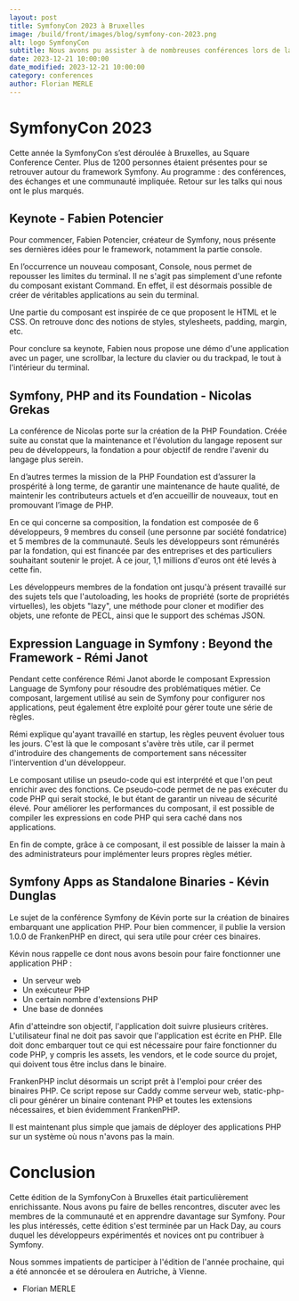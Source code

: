 ```yaml
---
layout: post
title: SymfonyCon 2023 à Bruxelles
image: /build/front/images/blog/symfony-con-2023.png
alt: logo SymfonyCon
subtitle: Nous avons pu assister à de nombreuses conférences lors de la SymfonyCon et nous souhaitons vous partager nos retours dans cet article.
date: 2023-12-21 10:00:00
date_modified: 2023-12-21 10:00:00
category: conferences
author: Florian MERLE
---
```


# SymfonyCon 2023

Cette année la SymfonyCon s’est déroulée à Bruxelles, au Square Conference Center. Plus de 1200 personnes étaient présentes pour se retrouver autour du framework Symfony. Au programme : des conférences, des échanges et une communauté impliquée. Retour sur les talks qui nous ont le plus marqués.

## Keynote - Fabien Potencier

Pour commencer, Fabien Potencier, créateur de Symfony, nous présente ses dernières idées pour le framework, notamment la partie console.

En l’occurrence un nouveau composant, Console, nous permet de repousser les limites du terminal. Il ne s'agit pas simplement d'une refonte du composant existant Command. En effet, il est désormais possible de créer de véritables applications au sein du terminal.

Une partie du composant est inspirée de ce que proposent le HTML et le CSS. On retrouve donc des notions de styles, stylesheets, padding, margin, etc.

Pour conclure sa keynote, Fabien nous propose une démo d'une application avec un pager, une scrollbar, la lecture du clavier ou du trackpad, le tout à l'intérieur du terminal.

## Symfony, PHP and its Foundation - Nicolas Grekas

La conférence de Nicolas porte sur la création de la PHP Foundation. Créée suite au constat que la maintenance et l'évolution du langage reposent sur peu de développeurs, la fondation a pour objectif de rendre l'avenir du langage plus serein.

En d’autres termes la mission de la PHP Foundation est d’assurer la prospérité à long terme, de garantir une maintenance de haute qualité, de maintenir les contributeurs actuels et d’en accueillir de nouveaux, tout en promouvant l’image de PHP.

En ce qui concerne sa composition, la fondation est composée de 6 développeurs, 9 membres du conseil (une personne par société fondatrice) et 5 membres de la communauté. Seuls les développeurs sont rémunérés par la fondation, qui est financée par des entreprises et des particuliers souhaitant soutenir le projet. À ce jour, 1,1 millions d'euros ont été levés à cette fin.

Les développeurs membres de la fondation ont jusqu'à présent travaillé sur des sujets tels que l'autoloading, les hooks de propriété (sorte de propriétés virtuelles), les objets "lazy", une méthode pour cloner et modifier des objets, une refonte de PECL, ainsi que le support des schémas JSON.

## Expression Language in Symfony : Beyond the Framework  - Rémi Janot

Pendant cette conférence Rémi Janot aborde le composant Expression Language de Symfony pour résoudre des problématiques métier. Ce composant, largement utilisé au sein de Symfony pour configurer nos applications, peut également être exploité pour gérer toute une série de règles.

Rémi explique qu'ayant travaillé en startup, les règles peuvent évoluer tous les jours. C'est là que le composant s'avère très utile, car il permet d'introduire des changements de comportement sans nécessiter l'intervention d'un développeur.

Le composant utilise un pseudo-code qui est interprété et que l'on peut enrichir avec des fonctions. Ce pseudo-code permet de ne pas exécuter du code PHP qui serait stocké, le but étant de garantir un niveau de sécurité élevé. Pour améliorer les performances du composant, il est possible de compiler les expressions en code PHP qui sera caché dans nos applications.

En fin de compte, grâce à ce composant, il est possible de laisser la main à des administrateurs pour implémenter leurs propres règles métier.

## Symfony Apps as Standalone Binaries - Kévin Dunglas

Le sujet de la conférence Symfony de Kévin porte sur la création de binaires embarquant une application PHP. Pour bien commencer, il publie la version 1.0.0 de FrankenPHP en direct, qui sera utile pour créer ces binaires.

Kévin nous rappelle ce dont nous avons besoin pour faire fonctionner une application PHP :
* Un serveur web
* Un exécuteur PHP
* Un certain nombre d'extensions PHP
* Une base de données

Afin d'atteindre son objectif, l'application doit suivre plusieurs critères. L'utilisateur final ne doit pas savoir que l'application est écrite en PHP. Elle doit donc embarquer tout ce qui est nécessaire pour faire fonctionner du code PHP, y compris les assets, les vendors, et le code source du projet, qui doivent tous être inclus dans le binaire.

FrankenPHP inclut désormais un script prêt à l'emploi pour créer des binaires PHP. Ce script repose sur Caddy comme serveur web, static-php-cli pour générer un binaire contenant PHP et toutes les extensions nécessaires, et bien évidemment FrankenPHP.

Il est maintenant plus simple que jamais de déployer des applications PHP sur un système où nous n'avons pas la main.

# Conclusion

Cette édition de la SymfonyCon à Bruxelles était particulièrement enrichissante. Nous avons pu faire de belles rencontres, discuter avec les membres de la communauté et en apprendre davantage sur Symfony. Pour les plus intéressés, cette édition s'est terminée par un Hack Day, au cours duquel les développeurs expérimentés et novices ont pu contribuer à Symfony.

Nous sommes impatients de participer à l'édition de l'année prochaine, qui a été annoncée et se déroulera en Autriche, à Vienne.


- Florian MERLE
